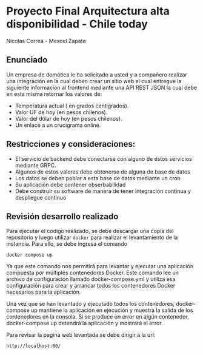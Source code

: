 # Proyecto Final Arquitectura alta disponibilidad - Chile today
Nicolas Correa - Mexcel Zapata
## Enunciado 
Un empresa de domótica le ha solicitado a usted y a compañero realizar una integración en la cual deben crear un sitio web el cual entregue la siguiente información al frontend mediante una API REST JSON la cual debe en esta misma retornar los valores de:

- Temperatura actual ( en grados centígrados).
- Valor UF de hoy (en pesos chilenos).
- Valor del dólar de hoy (en pesos chilenos).
- Un enlace a un crucigrama online.

## Restricciones y consideraciones:
- El servicio de backend debe conectarse con alguno de estos servicios mediante GRPC.
- Algunos de estos valores debe obtenerse de alguna de base de datos
- Los datos se deben poblar a esta base de datos mediante un cron
- Su aplicación debe contener obserbabilidad 
- Debe construir su software de manera de tener integración continua y despliegue continuo 

## Revisión desarrollo realizado
Para ejecutar el codigo realizado, se debe descargar una copia del repositorio y luego utilizar `docker` para realizar el levantamiento de la instancia. Para ello, se debe ingresa el comando 

```
docker compose up
```
Ya que este comando nos permitirá para levantar y ejecutar una aplicación compuesta por múltiples contenedores Docker. Este comando lee un archivo de configuración llamado docker-compose.yml y utiliza esa configuración para crear y arrancar todos los contenedores Docker necesarios para la aplicación.

Una vez que se han levantado y ejecutado todos los contenedores, docker-compose up mantiene la aplicación en ejecución y muestra la salida de los contenedores en la consola. Si se produce un error en algún contenedor, docker-compose up detendrá la aplicación y mostrará el error.

Para revisar la pagina web levantada se debe dirigir a la url:
```
http://localhost:80/
```
